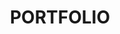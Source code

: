 ---
layout: portfolio
title: PORTFOLIO
permalink: /portfolio/

images:
    - /static/frontpage-main-bg.jpg
    - /static/frontpage-main-bg.jpg
    - /static/frontpage-main-bg.jpg
    - /static/frontpage-main-bg.jpg

texts:
    - Page is under construction. Coming soon.
    - Page is under construction. Coming soon.
    - Page is under construction. Coming soon.
    - Page is under construction. Coming soon.
---